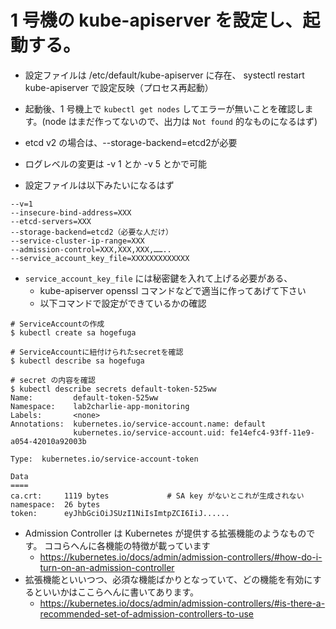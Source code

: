 # 1 号機の kube-apiserver を設定し、起動する。

* 設定ファイルは /etc/default/kube-apiserver に存在、 systectl restart kube-apiserver で設定反映（プロセス再起動）

* 起動後、1 号機上で `kubectl get nodes` してエラーが無いことを確認します。(node はまだ作ってないので、出力は `Not found` 的なものになるはず)

* etcd v2 の場合は、--storage-backend=etcd2が必要

* ログレベルの変更は -v 1 とか -v 5 とかで可能

* 設定ファイルは以下みたいになるはず

```
--v=1
--insecure-bind-address=XXX
--etcd-servers=XXX
--storage-backend=etcd2（必要な人だけ）
--service-cluster-ip-range=XXX
--admission-control=XXX,XXX,XXX,……..
--service_account_key_file=XXXXXXXXXXXXX
```

* `service_account_key_file` には秘密鍵を入れて上げる必要がある、
    * kube-apiserver 
    openssl コマンドなどで適当に作ってあげて下さい
    * 以下コマンドで設定ができているかの確認
```
# ServiceAccountの作成
$ kubectl create sa hogefuga
```
```
# ServiceAccountに紐付けられたsecretを確認
$ kubectl describe sa hogefuga
```
```
# secret の内容を確認
$ kubectl describe secrets default-token-525ww
Name:         default-token-525ww
Namespace:    lab2charlie-app-monitoring
Labels:       <none>
Annotations:  kubernetes.io/service-account.name: default
              kubernetes.io/service-account.uid: fe14efc4-93ff-11e9-a054-42010a92003b

Type:  kubernetes.io/service-account-token

Data
====
ca.crt:     1119 bytes             # SA key がないとこれが生成されない
namespace:  26 bytes
token:      eyJhbGciOiJSUzI1NiIsImtpZCI6IiJ......
```

* Admission Controller は Kubernetes が提供する拡張機能のようなものです。 ココらへんに各機能の特徴が載っています
    * https://kubernetes.io/docs/admin/admission-controllers/#how-do-i-turn-on-an-admission-controller
* 拡張機能といいつつ、必須な機能ばかりとなっていて、どの機能を有効にするといいかはここらへんに書いてあります。
    * https://kubernetes.io/docs/admin/admission-controllers/#is-there-a-recommended-set-of-admission-controllers-to-use
